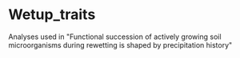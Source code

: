 # Wetup_traits
Analyses used in "Functional succession of actively growing soil microorganisms during rewetting is shaped by precipitation history"
